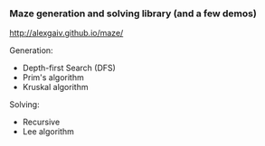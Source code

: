 ### Maze generation and solving library (and a few demos)
http://alexgaiv.github.io/maze/

Generation:

- Depth-first Search (DFS)
- Prim's algorithm
- Kruskal algorithm

Solving:

- Recursive
- Lee algorithm
